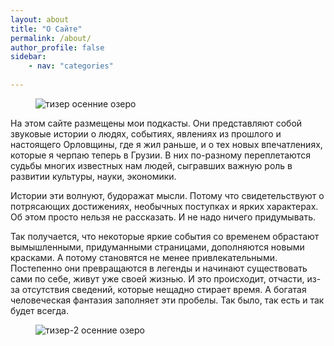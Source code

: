 ```yaml
---
layout: about
title: "О Сайте"
permalink: /about/
author_profile: false
sidebar:
    - nav: "categories"
    
---
```


<figure class="align-center">
<img src="https://res.cloudinary.com/dqt3l509c/image/upload/v1732987545/%D0%97%D0%B0%D1%81%D1%82%D0%B0%D0%B2%D0%BA%D0%B0-1_k19lys.jpg" alt="тизер осенние озеро">
</figure>

На этом сайте размещены мои подкасты. Они представляют собой звуковые истории о людях, событиях, явлениях из прошлого и настоящего Орловщины, где я жил раньше, и о тех новых впечатлениях, которые я черпаю теперь в Грузии. В них по-разному переплетаются судьбы многих известных нам людей, сыгравших важную роль в развитии культуры, науки, экономики.

Истории эти волнуют, будоражат мысли. Потому что свидетельствуют о потрясающих достижениях, необычных поступках и ярких характерах. Об этом просто нельзя не рассказать. И не надо ничего придумывать.

Так получается, что некоторые яркие события со временем обрастают вымышленными, придуманными страницами, дополняются новыми красками. А потому становятся не менее привлекательными. Постепенно они превращаются в легенды и начинают существовать сами по себе, живут уже своей жизнью. И это происходит, отчасти, из-за отсутствия сведений, которые нещадно стирает время. А богатая человеческая фантазия заполняет эти пробелы. Так было, так есть и так будет всегда.

<figure class="align-center">
<img src="https://res.cloudinary.com/dqt3l509c/image/upload/v1732993675/img-20181014-wa0037_ksacoy.jpg" alt="тизер-2 осенние озеро">
</figure>